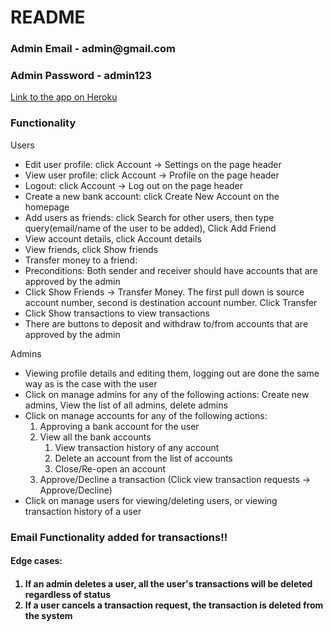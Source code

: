 # README

<h3>Admin Email - admin@gmail.com</h3>
<h3>Admin Password - admin123</h3>
<a href="https://guarded-lake-26266.herokuapp.com">Link to the app on Heroku</a>

<h3>Functionality</h3>

Users<br>
<ul>
<li>Edit user profile: click Account -> Settings on the page header</li>
<li>View user profile: click Account -> Profile on the page header</li>
<li>Logout: click Account -> Log out on the page header</li>

<li>Create a new bank account: click Create New Account on the homepage</li>
<li>Add users as friends: click Search for other users, then type query(email/name of the user to be added), Click Add Friend</li>
<li>View account details, click Account details</li>
<li>View friends, click Show friends</li>
<li>Transfer money to a friend:</li>
<li>Preconditions: Both sender and receiver should have accounts that are approved by the admin</li>
<li>Click Show Friends -> Transfer Money. The first pull down is source account number, second is destination account number. Click Transfer</li>
<li>Click Show transactions to view transactions</li>
<li>There are buttons to deposit and withdraw to/from accounts that are approved by the admin</li>
</ul>

Admins
<ul>
<li>Viewing profile details and editing them, logging out are done the same way as is the case with the user

<li>Click on manage admins for any of the following actions: Create new admins, View the list of all admins, delete admins
<li>Click on manage accounts for any of the following actions:
<ol>
<li>Approving a bank account for the user
<li>View all the bank accounts
  <ol>
    <li>View transaction history of any account
    <li>Delete an account from the list of accounts
    <li>Close/Re-open an account
  </ol>
<li>Approve/Decline a transaction (Click view transaction requests -> Approve/Decline)
</ol>

<li>Click on manage users for viewing/deleting users, or viewing transaction history of a user
</ul>


<h3>Email Functionality added for transactions!!</h3>

<h4>Edge cases:<h4>
<ol>
<li>If an admin deletes a user, all the user's transactions will be deleted regardless of status
<li>If a user cancels a transaction request, the transaction is deleted from the system
</ol>
